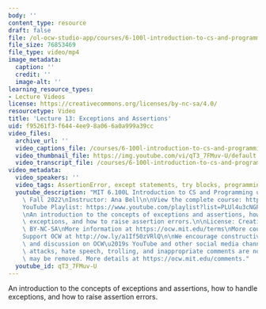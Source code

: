 ```yaml
---
body: ''
content_type: resource
draft: false
file: /ol-ocw-studio-app/courses/6-100l-introduction-to-cs-and-programming-using-python-fall-2022/6100l-lecture-13-version-2_360p_16_9.mp4
file_size: 76853469
file_type: video/mp4
image_metadata:
  caption: ''
  credit: ''
  image-alt: ''
learning_resource_types:
- Lecture Videos
license: https://creativecommons.org/licenses/by-nc-sa/4.0/
resourcetype: Video
title: 'Lecture 13: Exceptions and Assertions'
uid: f95261f3-f644-4ee9-8a06-6a0a999a39cc
video_files:
  archive_url: ''
  video_captions_file: /courses/6-100l-introduction-to-cs-and-programming-using-python-fall-2022/1tniTNqJJXR2M7JRpXHVinHY3MoCnxgyp_transcript.webvtt
  video_thumbnail_file: https://img.youtube.com/vi/qT3_7FMuv-U/default.jpg
  video_transcript_file: /courses/6-100l-introduction-to-cs-and-programming-using-python-fall-2022/1tniTNqJJXR2M7JRpXHVinHY3MoCnxgyp_transcript.pdf
video_metadata:
  video_speakers: ''
  video_tags: AssertionError, except statements, try blocks, programming errors
  youtube_description: "MIT 6.100L Introduction to CS and Programming using Python,\
    \ Fall 2022\nInstructor: Ana Bell\n\nView the complete course: https://ocw.mit.edu/courses/6-100l-introduction-to-cs-and-programming-using-python-fall-2022/\n\
    YouTube Playlist: https://www.youtube.com/playlist?list=PLUl4u3cNGP62A-ynp6v6-LGBCzeH3VAQB\n\
    \nAn introduction to the concepts of exceptions and assertions, how to handle\
    \ exceptions, and how to raise assertion errors.\n\nLicense: Creative Commons\
    \ BY-NC-SA\nMore information at https://ocw.mit.edu/terms\nMore courses at https://ocw.mit.edu\n\
    Support OCW at http://ow.ly/a1If50zVRlQ\n\nWe encourage constructive comments\
    \ and discussion on OCW\u2019s YouTube and other social media channels. Personal\
    \ attacks, hate speech, trolling, and inappropriate comments are not allowed and\
    \ may be removed. More details at https://ocw.mit.edu/comments."
  youtube_id: qT3_7FMuv-U
---
```

An introduction to the concepts of exceptions and assertions, how to handle exceptions, and how to raise assertion errors.